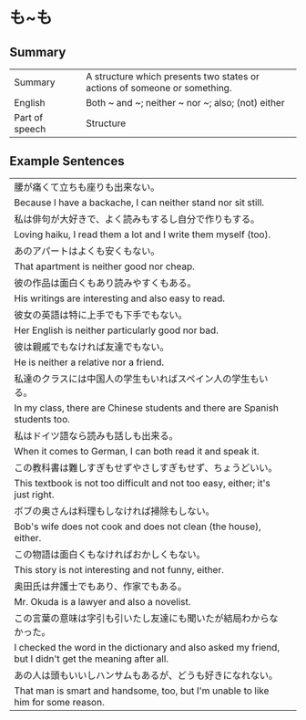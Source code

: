 # も~も

## Summary

<table><tr>   <td>Summary<td>   <td>A structure which presents two states or actions of someone or something.</td><tr><tr>   <td>English<td>   <td>Both ~ and ~; neither ~ nor ~; also; (not) either</td><tr><tr>   <td>Part of speech<td>   <td>Structure</td><tr></table></table></table>

## Example Sentences

<table><tr><td>腰が痛くて立ちも座りも出来ない。<td><tr><tr><td>Because I have a backache, I can neither stand nor sit still.<td><tr><tr><td>私は俳句が大好きで、よく読みもするし自分で作りもする。<td><tr><tr><td>Loving haiku, I read them a lot and I write them myself (too).<td><tr><tr><td>あのアパートはよくも安くもない。<td><tr><tr><td>That apartment is neither good nor cheap.<td><tr><tr><td>彼の作品は面白くもあり読みやすくもある。<td><tr><tr><td>His writings are interesting and also easy to read.<td><tr><tr><td>彼女の英語は特に上手でも下手でもない。<td><tr><tr><td>Her English is neither particularly good nor bad.<td><tr><tr><td>彼は親戚でもなければ友達でもない。<td><tr><tr><td>He is neither a relative nor a friend.<td><tr><tr><td>私達のクラスには中国人の学生もいればスペイン人の学生もいる。<td><tr><tr><td>In my class, there are Chinese students and there are Spanish students too.<td><tr><tr><td>私はドイツ語なら読みも話しも出来る。<td><tr><tr><td>When it comes to German, I can both read it and speak it.<td><tr><tr><td>この教科書は難しすぎもせずやさしすぎもせず、ちょうどいい。<td><tr><tr><td>This textbook is not too difficult and not too easy, either; it's just right.<td><tr><tr><td>ボブの奥さんは料理もしなければ掃除もしない。<td><tr><tr><td>Bob's wife does not cook and does not clean (the house), either.<td><tr><tr><td>この物語は面白くもなければおかしくもない。<td><tr><tr><td>This story is not interesting and not funny, either.<td><tr><tr><td>奥田氏は弁護士でもあり、作家でもある。<td><tr><tr><td>Mr. Okuda is a lawyer and also a novelist.<td><tr><tr><td>この言葉の意味は字引も引いたし友達にも聞いたが結局わからなかった。<td><tr><tr><td>I checked the word in the dictionary and also asked my friend, but I didn't get the meaning after all.<td><tr><tr><td>あの人は頭もいいしハンサムもあるが、どうも好きになれない。<td><tr><tr><td>That man is smart and handsome, too, but I'm unable to like him for some reason.<td><tr></table>

